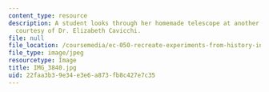 ```yaml
---
content_type: resource
description: A student looks through her homemade telescope at another student. Photo
  courtesy of Dr. Elizabeth Cavicchi.
file: null
file_location: /coursemedia/ec-050-recreate-experiments-from-history-inform-the-future-from-the-past-galileo-january-iap-2010/22faa3b39e34e3e6a873fb8c427e7c35_IMG_3840.jpg
file_type: image/jpeg
resourcetype: Image
title: IMG_3840.jpg
uid: 22faa3b3-9e34-e3e6-a873-fb8c427e7c35
---
```

